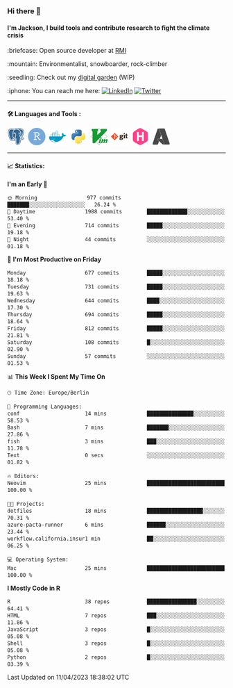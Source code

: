 ### Hi there :wave:
#### I'm Jackson, I build tools and contribute research to fight the climate crisis
<p> :briefcase: Open source developer at <a href="https://rmi.org/" alt="RMI">RMI</a></p>
<p> :mountain: Environmentalist, snowboarder, rock-climber</p>
<p> :seedling: Check out my <a href="https://jdhoffa.github.io/" alt="digital garden">digital garden</a> (WIP) </p>

<p>
:iphone: You can reach me here:
<a href="https://www.linkedin.com/in/jackson-hoffart/"><img src="https://img.shields.io/badge/LinkedIn-0A66C2?logo=linkedin&logoColor=fff&style=flat-square" alt="LinkedIn"/></a>
<a href="https://twitter.com/jdhoffart"><img src="https://img.shields.io/badge/Twitter-1D9BF0?logo=twitter&logoColor=fff&style=flat-square" alt="Twitter"/></a>
</p>

---

#### :hammer_and_wrench: Languages and Tools :
<div>
 <a href="https://www.postgresql.org/"><img src="https://github.com/devicons/devicon/blob/master/icons/postgresql/postgresql-plain.svg" title="postgresql" **alt="postgresql" width="40" height="40"/></a>&nbsp;
 <a href="https://posit.co/downloads/"><img src="https://github.com/devicons/devicon/blob/master/icons/rstudio/rstudio-plain.svg" title="rstudio" **alt="RStudio" width="40" height="40"/></a>&nbsp;
 <a href="https://www.docker.com/"><img src="https://github.com/devicons/devicon/blob/master/icons/docker/docker-plain.svg" title="docker" **alt="docker" width="40" height="40"/></a>&nbsp;
 <a href="https://www.python.org/"><img src="https://github.com/devicons/devicon/blob/master/icons/python/python-original.svg" title="python" **alt="python" width="40" height="40"/></a>&nbsp; 
 <a href="https://www.vim.org/"><img src="https://github.com/devicons/devicon/blob/master/icons/vim/vim-plain.svg" title="vim" **alt="vim" width="40" height="40"/></a>&nbsp;
 <a href="https://git-scm.com/"><img src="https://github.com/devicons/devicon/blob/master/icons/git/git-original-wordmark.svg" title="git" **alt="git" width="40" height="40"/></a>&nbsp;
 <a href="https://gohugo.io/"><img src="https://github.com/devicons/devicon/blob/master/icons/hugo/hugo-plain.svg" title="hugo" **alt="hugo" width="40" height="40"/></a>&nbsp;
 <a href="https://azure.microsoft.com/"><img src="https://github.com/devicons/devicon/blob/master/icons/azure/azure-plain.svg" title="azure" **alt="azure" width="40" height="40"/></a>
</div>

---
  
  

#### :chart_with_upwards_trend: Statistics:

 
<!--START_SECTION:waka-->
**I'm an Early 🐤** 

```text
🌞 Morning                977 commits         ███████░░░░░░░░░░░░░░░░░░   26.24 % 
🌆 Daytime                1988 commits        █████████████░░░░░░░░░░░░   53.40 % 
🌃 Evening                714 commits         █████░░░░░░░░░░░░░░░░░░░░   19.18 % 
🌙 Night                  44 commits          ░░░░░░░░░░░░░░░░░░░░░░░░░   01.18 % 
```
📅 **I'm Most Productive on Friday** 

```text
Monday                   677 commits         █████░░░░░░░░░░░░░░░░░░░░   18.18 % 
Tuesday                  731 commits         █████░░░░░░░░░░░░░░░░░░░░   19.63 % 
Wednesday                644 commits         ████░░░░░░░░░░░░░░░░░░░░░   17.30 % 
Thursday                 694 commits         █████░░░░░░░░░░░░░░░░░░░░   18.64 % 
Friday                   812 commits         █████░░░░░░░░░░░░░░░░░░░░   21.81 % 
Saturday                 108 commits         █░░░░░░░░░░░░░░░░░░░░░░░░   02.90 % 
Sunday                   57 commits          ░░░░░░░░░░░░░░░░░░░░░░░░░   01.53 % 
```


📊 **This Week I Spent My Time On** 

```text
🕑︎ Time Zone: Europe/Berlin

💬 Programming Languages: 
conf                     14 mins             ███████████████░░░░░░░░░░   58.53 % 
Bash                     7 mins              ███████░░░░░░░░░░░░░░░░░░   27.86 % 
fish                     3 mins              ███░░░░░░░░░░░░░░░░░░░░░░   11.78 % 
Text                     0 secs              ░░░░░░░░░░░░░░░░░░░░░░░░░   01.82 % 

🔥 Editors: 
Neovim                   25 mins             █████████████████████████   100.00 % 

🐱‍💻 Projects: 
dotfiles                 18 mins             ██████████████████░░░░░░░   70.31 % 
azure-pacta-runner       6 mins              ██████░░░░░░░░░░░░░░░░░░░   23.44 % 
workflow.california.insur1 min               ██░░░░░░░░░░░░░░░░░░░░░░░   06.25 % 

💻 Operating System: 
Mac                      25 mins             █████████████████████████   100.00 % 
```

**I Mostly Code in R** 

```text
R                        38 repos            ████████████████░░░░░░░░░   64.41 % 
HTML                     7 repos             ███░░░░░░░░░░░░░░░░░░░░░░   11.86 % 
JavaScript               3 repos             █░░░░░░░░░░░░░░░░░░░░░░░░   05.08 % 
Shell                    3 repos             █░░░░░░░░░░░░░░░░░░░░░░░░   05.08 % 
Python                   2 repos             █░░░░░░░░░░░░░░░░░░░░░░░░   03.39 % 
```




 Last Updated on 11/04/2023 18:38:02 UTC
<!--END_SECTION:waka-->
